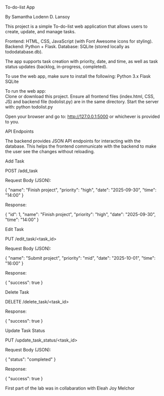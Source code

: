 To-do-list App

By Samantha Lodenn D. Lansoy 

This project is a simple To-do-list web application that allows users to create, update, and manage tasks.

Frontend: HTML, CSS, JavaScript (with Font Awesome icons for styling).
Backend: Python + Flask.
Database: SQLite (stored locally as tododatabase.db).

The app supports task creation with priority, date, and time, as well as task status updates (backlog, in-progress, completed).

To use the web app, make sure to install the following:
Python 3.x
Flask
SQLite

To run the web app:  
Clone or download this project.
Ensure all frontend files (index.html, CSS, JS) and backend file (todolist.py) are in the same directory.
Start the server with:
python todolist.py

Open your browser and go to:
http://127.0.0.1:5000 or whichever is provided to you.

API Endpoints

The backend provides JSON API endpoints for interacting with the database. This helps the frontend communicate with the backend
to make the user see the changes without reloading.

Add Task

POST /add_task

Request Body (JSON):

{
  "name": "Finish project",
  "priority": "high",
  "date": "2025-09-30",
  "time": "14:00"
}


Response:

{
  "id": 1,
  "name": "Finish project",
  "priority": "high",
  "date": "2025-09-30",
  "time": "14:00"
}

Edit Task

PUT /edit_task/<task_id>

Request Body (JSON):

{
  "name": "Submit project",
  "priority": "mid",
  "date": "2025-10-01",
  "time": "16:00"
}


Response:

{ "success": true }

Delete Task

DELETE /delete_task/<task_id>

Response:

{ "success": true }

Update Task Status

PUT /update_task_status/<task_id>

Request Body (JSON):

{ "status": "completed" }


Response:

{ "success": true }

First part of the lab was in collabaration with Eleah Joy Melchor
